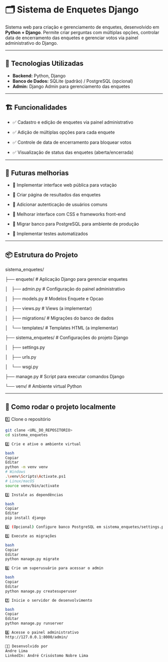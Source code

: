 # 🗂️ Sistema de Enquetes Django

Sistema web para criação e gerenciamento de enquetes, desenvolvido em **Python + Django**. Permite criar perguntas com múltiplas opções, controlar data de encerramento das enquetes e gerenciar votos via painel administrativo do Django.

---

## 🚀 Tecnologias Utilizadas
- **Backend:** Python, Django
- **Banco de Dados:** SQLite (padrão) / PostgreSQL (opcional)
- **Admin:** Django Admin para gerenciamento das enquetes

---

## 🏗️ Funcionalidades


- ✅ Cadastro e edição de enquetes via painel administrativo  

- ✅ Adição de múltiplas opções para cada enquete  

- ✅ Controle de data de encerramento para bloquear votos  

- ✅ Visualização de status das enquetes (aberta/encerrada)  

---

## 🚀 Futuras melhorias

- 🚧 Implementar interface web pública para votação  

- 🚧 Criar página de resultados das enquetes  

- 🚧 Adicionar autenticação de usuários comuns  

- 🚧 Melhorar interface com CSS e frameworks front-end  

- 🚧 Migrar banco para PostgreSQL para ambiente de produção  

- 🚧 Implementar testes automatizados  

---

## 📦 Estrutura do Projeto

sistema_enquetes/

├── enquete/ # Aplicação Django para gerenciar enquetes  

│   ├── admin.py # Configuração do painel administrativo  

│   ├── models.py # Modelos Enquete e Opcao  

│   ├── views.py # Views (a implementar)  

│   ├── migrations/ # Migrações do banco de dados  

│   └── templates/ # Templates HTML (a implementar)  

├── sistema_enquetes/ # Configurações do projeto Django  

│   ├── settings.py  

│   ├── urls.py  

│   └── wsgi.py  

├── manage.py # Script para executar comandos Django  

└── venv/ # Ambiente virtual Python  

---

## 🔧 Como rodar o projeto localmente

1️⃣ Clone o repositório  

```bash
git clone <URL_DO_REPOSITORIO>
cd sistema_enquetes

2️⃣ Crie e ative o ambiente virtual

bash
Copiar
Editar
python -m venv venv
# Windows
.\venv\Scripts\Activate.ps1
# Linux/macOS
source venv/bin/activate

3️⃣ Instale as dependências

bash
Copiar
Editar
pip install django

4️⃣ (Opcional) Configure banco PostgreSQL em sistema_enquetes/settings.py

5️⃣ Execute as migrações

bash
Copiar
Editar
python manage.py migrate

6️⃣ Crie um superusuário para acessar o admin

bash
Copiar
Editar
python manage.py createsuperuser

7️⃣ Inicie o servidor de desenvolvimento

bash
Copiar
Editar
python manage.py runserver

8️⃣ Acesse o painel administrativo
http://127.0.0.1:8000/admin/

👨‍💻 Desenvolvido por
Andre Lima
LinkedIn: André Crisóstomo Nobre Lima
